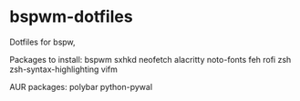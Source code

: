 # bspwm-dotfiles
Dotfiles for bspw,

Packages to install:
bspwm
sxhkd
neofetch
alacritty
noto-fonts
feh
rofi
zsh
zsh-syntax-highlighting
vifm

AUR packages:
polybar
python-pywal
